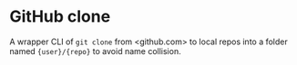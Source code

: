 # GitHub clone

A wrapper CLI of `git clone` from <github.com> to local repos
into a folder named `{user}/{repo}` to avoid name collision.
